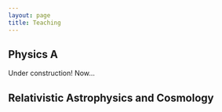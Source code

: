 ```yaml
---
layout: page 
title: Teaching 
---
```

<body class="sph8">
<h2>
Physics A
</h2>
<p>
Under construction! Now...
</p>
<div id="example1"></div> 
<script src="pdfobject.js"></script>
<script>PDFObject.embed("/teaching/mock.pdf", "#example1");</script>
<style>
.pdfobject-container { height: 30rem; border: 1rem solid rgba(0,0,0,.1); }
</style>
<h2>
Relativistic Astrophysics and Cosmology
</h2>
<div id="example2"></div> 
<script src="pdfobject.js"></script>
<script>PDFObject.embed("/teaching/group-2.pdf", "#example2");</script>
<style>
.pdfobject-container { height: 30rem; border: 1rem solid rgba(0,0,0,.1); }
</style>
</body>
